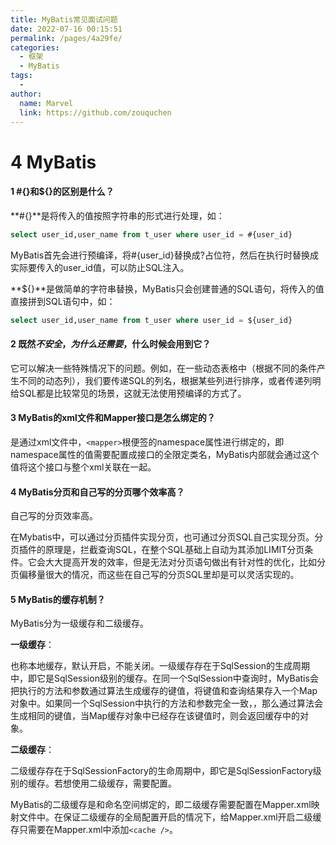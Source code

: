 ```yaml
---
title: MyBatis常见面试问题
date: 2022-07-16 00:15:51
permalink: /pages/4a29fe/
categories:
  - 框架
  - MyBatis
tags:
  - 
author: 
  name: Marvel
  link: https://github.com/zouquchen
---
```

# 4 MyBatis

#### 1 #{}和${}的区别是什么？

**#{}**是将传入的值按照字符串的形式进行处理，如：

```sql
select user_id,user_name from t_user where user_id = #{user_id}
```

MyBatis首先会进行预编译，将#{user_id}替换成?占位符，然后在执行时替换成实际要传入的user_id值，可以防止SQL注入。

**${}**是做简单的字符串替换，MyBatis只会创建普通的SQL语句，将传入的值直接拼到SQL语句中，如：

```sql
select user_id,user_name from t_user where user_id = ${user_id}
```

####  2 既然$不安全，为什么还需要$，什么时候会用到它？

它可以解决一些特殊情况下的问题。例如，在一些动态表格中（根据不同的条件产生不同的动态列），我们要传递SQL的列名，根据某些列进行排序，或者传递列明给SQL都是比较常见的场景，这就无法使用预编译的方式了。

#### 3 MyBatis的xml文件和Mapper接口是怎么绑定的？

是通过xml文件中，`<mapper>`根便签的namespace属性进行绑定的，即namespace属性的值需要配置成接口的全限定类名，MyBatis内部就会通过这个值将这个接口与整个xml关联在一起。

#### 4 MyBatis分页和自己写的分页哪个效率高？

自己写的分页效率高。

在Mybatis中，可以通过分页插件实现分页，也可通过分页SQL自己实现分页。分页插件的原理是，拦截查询SQL，在整个SQL基础上自动为其添加LIMIT分页条件。它会大大提高开发的效率，但是无法对分页语句做出有针对性的优化，比如分页偏移量很大的情况，而这些在自己写的分页SQL里却是可以灵活实现的。

#### 5 MyBatis的缓存机制？

MyBatis分为一级缓存和二级缓存。

**一级缓存**：

也称本地缓存，默认开启，不能关闭。一级缓存存在于SqlSession的生成周期中，即它是SqlSession级别的缓存。在同一个SqlSession中查询时，MyBatis会把执行的方法和参数通过算法生成缓存的键值，将键值和查询结果存入一个Map对象中。如果同一个SqlSession中执行的方法和参数完全一致，，那么通过算法会生成相同的键值，当Map缓存对象中已经存在该键值时，则会返回缓存中的对象。

**二级缓存**：

二级缓存存在于SqlSessionFactory的生命周期中，即它是SqlSessionFactory级别的缓存。若想使用二级缓存，需要配置。

MyBatis的二级缓存是和命名空间绑定的，即二级缓存需要配置在Mapper.xml映射文件中。在保证二级缓存的全局配置开启的情况下，给Mapper.xml开启二级缓存只需要在Mapper.xml中添加`<cache />`。